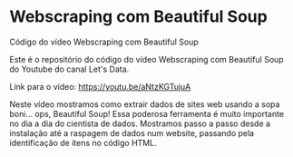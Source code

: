 # Webscraping com Beautiful Soup
Código do vídeo Webscraping com Beautiful Soup

Este é o repositório do código do vídeo Webscraping com Beautiful Soup do Youtube do canal Let's Data.

Link para o vídeo: https://youtu.be/aNtzKGTujuA

Neste vídeo mostramos como extrair dados de sites web usando a sopa boni… ops, Beautiful Soup! Essa poderosa ferramenta é muito importante no dia a dia do cientista de dados. Mostramos passo a passo desde a instalação até a raspagem de dados num website, passando pela identificação de itens no código HTML.
